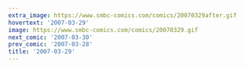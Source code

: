 ```yaml
---
extra_image: https://www.smbc-comics.com/comics/20070329after.gif
hovertext: '2007-03-29'
image: https://www.smbc-comics.com/comics/20070329.gif
next_comic: '2007-03-30'
prev_comic: '2007-03-28'
title: '2007-03-29'
---
```


